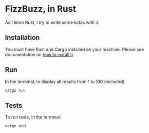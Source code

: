 # FizzBuzz, in Rust

As I learn Rust, I try to write some katas with it.

## Installation

You must have Rust and Cargo installed on your machine. Please see documentation on [how to install it](https://www.rust-lang.org/tools/install).

## Run

In the terminal, to display all results from 1 to 100 (included)

```bash
cargo run
```

## Tests

To run tests, in the terminal:

```bash
cargo test
```
